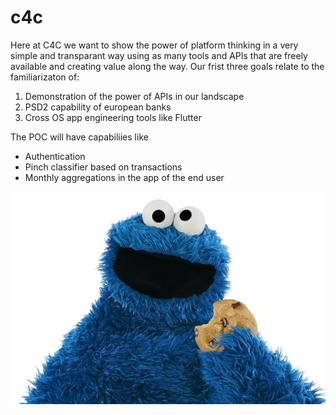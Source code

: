 # c4c

Here at C4C we want to show the power of platform thinking in a very simple and transparant way using as many tools and APIs that are freely available and creating value along the way. 
Our frist three goals relate to the familiarizaton of:
1) Demonstration of the power of APIs in our landscape
2) PSD2 capability of european banks
3) Cross OS app engineering tools like Flutter

The POC will have capabiliies like
- Authentication
- Pinch classifier based on transactions
- Monthly aggregations in the app of the end user

![](images/c4c.png)
